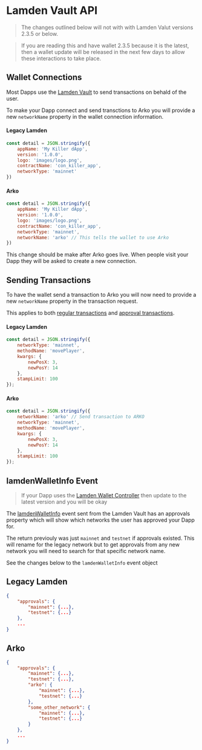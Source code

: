 # Lamden Vault API

>The changes outlined below will not with with Lamden Valut versions 2.3.5 or below.

>If you are reading this and have wallet 2.3.5 because it is the latest, then a wallet update will be released in the next few days to allow these interactions to take place.

## Wallet Connections

Most Dapps use the [Lamden Vault](https://docs.lamden.io/docs) to send transactions on behald of the user.

To make your Dapp connect and send transctions to Arko you will provide a new `networkName` property in the wallet connection information.

#### Legacy Lamden

```javascript
const detail = JSON.stringify({
    appName: 'My Killer dApp',
    version: '1.0.0',
    logo: 'images/logo.png',
    contractName: 'con_killer_app', 
    networkType: 'mainnet'
})

```

#### Arko

```javascript
const detail = JSON.stringify({
    appName: 'My Killer dApp',
    version: '1.0.0',
    logo: 'images/logo.png',
    contractName: 'con_killer_app', 
    networkType: 'mainnet', 
    networkName: 'arko' // This tells the wallet to use Arko
})
```

This change should be make after Arko goes live. When people visit your Dapp they will be asked to create a new connection.

## Sending Transactions

To have the wallet send a transaction to Arko you will now need to provide a new `networkName` property in the transaction request.

This applies to both [regular transactions](https://docs.lamden.io/docs/develop/wallet_api/send_transactions) and [approval transactions](https://docs.lamden.io/docs/develop/wallet_api/approval_transactions).

#### Legacy Lamden

```javascript
const detail = JSON.stringify({
    networkType: 'mainnet', 
    methodName: 'movePlayer', 
    kwargs: {
        newPosX: 3,
        newPosY: 14
    }, 
    stampLimit: 100
});

```

#### Arko

```javascript
const detail = JSON.stringify({
    networkName: 'arko' // Send transaction to ARKO
    networkType: 'mainnet', 
    methodName: 'movePlayer', 
    kwargs: {
        newPosX: 3,
        newPosY: 14
    }, 
    stampLimit: 100
});
```

## lamdenWalletInfo Event

> If your Dapp uses the [Lamden Wallet Controller](https://docs.lamden.io/docs/develop/wallet_controller/wallet_controller_quickstart) then update to the latest version and you will be okay

The [lamdenWalletInfo](https://docs.lamden.io/docs/develop/wallet_api/get_wallet_info) event sent from the Lamden Vault has an approvals property which will show which networks the user has approved your Dapp for. 

The return previouly was just `mainnet` and `testnet` if approvals existed. This will rename for the legacy network but to get approvals from any new network you will need to search for that specific network name.

See the changes below to the `lamdenWalletInfo` event object


## Legacy Lamden

```json
{
    "approvals": {
        "mainnet": {...},
        "testnet": {...}
    },
    ...
}

```

## Arko

```json
{
    "approvals": {
        "mainnet": {...},
        "testnet": {...},
        "arko": {
            "mainnet": {...},
            "testnet": {...}
        },
        "some_other_network": {
            "mainnet": {...},
            "testnet": {...}
        }
    },
    ...
}

```


